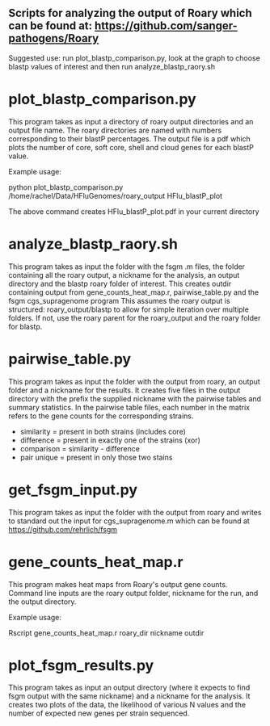 ## Scripts for analyzing the output of Roary which can be found at:  https://github.com/sanger-pathogens/Roary
Suggested use:  run plot_blastp_comparison.py, look at the graph to choose blastp values of interest and then run analyze_blastp_raory.sh


# plot_blastp_comparison.py

This program takes as input a directory of roary output directories and an
output file name.  The roary directories are named with numbers corresponding
to their blastP percentages.  The output file is a pdf which plots the
number of core, soft core, shell and cloud genes for each blastP value.

Example usage:

python plot_blastp_comparison.py /home/rachel/Data/HFluGenomes/roary_output HFlu_blastP_plot

The above command creates HFlu_blastP_plot.pdf in your current directory

# analyze_blastp_raory.sh

This program takes as input the folder with the fsgm .m files, the folder
containing all the roary output, a nickname for the analysis, an output
directory and the blastp roary folder of interest.
This creates outdir containing output from gene_counts_heat_map.r,
pairwise_table.py and the fsgm cgs_supragenome program
This assumes the roary output is structured:  roary_output/blastp to allow
for simple iteration over multiple folders.  If not, use the roary parent for
the roary_output and the roary folder for blastp.

# pairwise_table.py

This program takes as input the folder with the output from roary, an output
folder and a nickname for the results.  It creates five files in the
output directory with the prefix the supplied nickname with the pairwise
tables and summary statistics.
In the pairwise table files, each number in the matrix refers to the gene
counts for the corresponding strains.

* similarity = present in both strains (includes core)
* difference = present in exactly one of the strains (xor)
* comparison = similarity - difference
* pair unique = present in only those two stains

# get_fsgm_input.py
This program takes as input the folder with the output from roary and writes
to standard out the input for cgs_supragenome.m which can be found at https://github.com/rehrlich/fsgm

# gene_counts_heat_map.r
This program makes heat maps from Roary's output gene counts.  Command line inputs are the roary output folder, nickname for the run, and the output directory.

Example usage:

Rscript gene_counts_heat_map.r roary_dir nickname outdir

# plot_fsgm_results.py
This program takes as input an output directory (where it expects to find fsgm
output with the same nickname) and a nickname for the analysis.  It creates
two plots of the data, the likelihood of various N values and the number of
expected new genes per strain sequenced.
